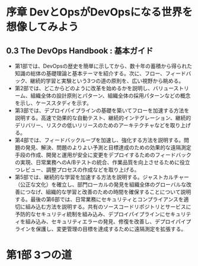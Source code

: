 # 序章 DevとOpsがDevOpsになる世界を想像してみよう

## 0.3 The DevOps Handbook : 基本ガイド

- 第1部では、DevOpsの歴史を簡単に示してから、数十年の蓄積から得られた知識の総体の基礎理論と基本テーマを紹介する。次に、フロー、フィードバック、継続的学習と実験という3つの道の原則を、広い視野から眺める。
- 第2部では、どこからどのように改革を始めるかを説明し、バリューストリーム、組織全体の設計原則とパターン、組織全体の採用パターンなどの概念を示し、ケーススタディを示す。
- 第3部では、デプロイパイプラインの基礎を築いてフローを加速する方法を説明する。高速で効果的な自動テスト、継続的インテグレーション、継続的デリバリー、リスクの低いリリースのためのアーキテクチャなどを取り上げる。
- 第4部では、フィードバックループを加速し、強化する方法を説明する。問題の発見、解決、問題のよりよい予測と目標達成のための効果的な遠隔測定手段の作成、開発と運用が安全に変更をデプロイするためのフィードバックの実現、日常業務へのA/Bテストの統合、作業品質を向上させるために役立つレビュー、調整プロセスの作成などを取り上げる。
- 第5部では、継続的な学習を加速する方法を説明する。ジャストカルチャー（公正な文化）を確立し、部門ローカルの発見を組織全体のグローバルな改善につなげ、組織的な学習と改善のための時間を確保することについて説明する。最後の第6部では、日常業務にセキュリティとコンプライアンスを適切に組み込む方法を説明する。共有のソースコードリポジトリとサービスに予防的なセキュリティ統制を組み込み、デプロイパイプラインにセキュリティを組み込み、セキュリティエラーの発見、修復を改善し、デプロイパイプラインを保護し、変更管理の目標を達成するために遠隔測定を拡張する。

# 第1部 3つの道

